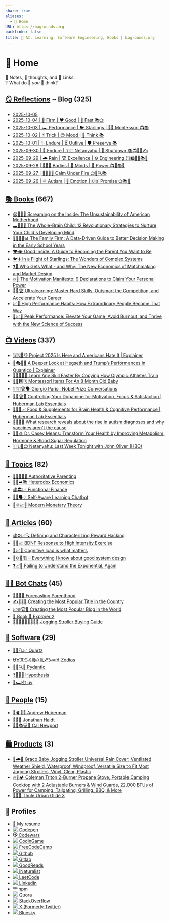 ```yaml
---
share: true
aliases:
  - 🏡 Home
URL: https://bagrounds.org
backlinks: false
title: 🌌 AI, Learning, Software Engineering, Books | bagrounds.org
---
```

# 🏡 Home  
📑 Notes, 💭 thoughts, and 🔗 Links.  
❔ What do 🫵 _you_ 🤔 think?  
  
## [🪞 Reflections](./reflections/index.md) ~ Blog (325)  
- [2025-10-05](./reflections/2025-10-05.md)  
- [2025-10-04 | 🏢 Firm | ❤️ Good | 💨 Fast 📚📺](./reflections/2025-10-04.md)  
- [2025-10-03 | 🏎️ Performance | 🐦 Starlings | 👶🏼 Montessori 📺📚](./reflections/2025-10-03.md)  
- [2025-10-02 | 🃏 Trick | 😊 Mood | 🤔 Think 📚](./reflections/2025-10-02.md)  
- [2025-10-01 | ✨ Endure | ⏳ Outlive | 🛡️ Preserve 📚](./reflections/2025-10-01.md)  
- [2025-09-30 | 🧠 Endure | 🇮🇱 Netanyahu | 🛑 Shutdown 📚📺📰📄✍️](./reflections/2025-09-30.md)  
- [2025-09-29 | 🌧️ Rain | 🏆 Excellence | ⚙️ Engineering 🪞🛍️🤖💬📚📄](./reflections/2025-09-29.md)  
- [2025-09-28 | 🏃🏼‍♀️ Bodies | 🧠 Minds | 👊 Power 📺📰📚👥](./reflections/2025-09-28.md)  
- [2025-09-27 | 🧘🏼‍♀️🔥 Calm Under Fire 📺📰🔍📚](./reflections/2025-09-27.md)  
- [2025-09-26 | ♾️ Autism | 🧠 Emotion | 🇺🇸 Promise 📺📚📰](./reflections/2025-09-26.md)  
  
  
## [📚 Books](./books/index.md) (667)  
- [😫👩‍👧‍👦 Screaming on the Inside: The Unsustainability of American Motherhood](./books/screaming-on-the-inside-the-unsustainability-of-american-motherhood.md)  
- [🕳️🧠👶🏽 The Whole-Brain Child: 12 Revolutionary Strategies to Nurture Your Child's Developing Mind](./books/the-whole-brain-child.md)  
- [👨‍👩‍👧‍👦📊 The Family Firm: A Data-Driven Guide to Better Decision Making in the Early School Years](./books/the-family-firm-a-data-driven-guide-to-better-decision-making-in-the-early-school-years.md)  
- [❤️👪 Good Inside: A Guide to Becoming the Parent You Want to Be](./books/good-inside-a-guide-to-becoming-the-parent-you-want-to-be.md)  
- [🐦➕ In a Flight of Starlings: The Wonders of Complex Systems](./books/in-a-flight-of-starlings-the-wonders-of-complex-systems.md)  
- [❓🎁 Who Gets What - and Why: The New Economics of Matchmaking and Market Design](./books/who-gets-what-and-why-the-new-economics-of-matchmaking-and-market-design.md)  
- [🔥📜 The Motivation Manifesto: 9 Declarations to Claim Your Personal Power](./books/the-motivation-manifesto-9-declarations-to-claim-your-personal-power.md)  
- [🚀🧠🏆 Ultralearning: Master Hard Skills, Outsmart the Competition, and Accelerate Your Career](./books/ultralearning-master-hard-skills-outsmart-the-competition-and-accelerate-your-career.md)  
- [📈🌟 High Performance Habits: How Extraordinary People Become That Way](./books/high-performance-habits-how-extraordinary-people-become-that-way.md)  
- [🚀📈🧘 Peak Performance: Elevate Your Game, Avoid Burnout, and Thrive with the New Science of Success](./books/peak-performance-elevate-your-game-avoid-burnout-and-thrive-with-the-new-science-of-success.md)  
  
  
## [📺 Videos](./videos/index.md) (337)  
- [🇺🇸📅👎 Project 2025 Is Here and Americans Hate It | Explainer](./videos/project-2025-is-here-and-americans-hate-it-explainer.md)  
- [🔎🎭🇺🇸 A Deeper Look at Hegseth and Trump’s Performances in Quantico | Explainer](./videos/a-deeper-look-at-hegseth-and-trumps-performances-in-quantico-explainer.md)  
- [🥇🧑‍🏫🏃💨 Learn Any Skill Faster By Copying How Olympic Athletes Train](./videos/learn-any-skill-faster-by-copying-how-olympic-athletes-train.md)  
- [👶🧸8️⃣🗓️ Montessori Items For An 8 Month Old Baby](./videos/8-montessori-items-for-an-8-month-old-baby-cc.md)  
- [🇮🇹🏆🗣️ Giorgio Parisi: Nobel Prize Conversations](./videos/giorgio-parisi-nobel-prize-conversations.md)  
- [🧠🎯🏆😌 Controlling Your Dopamine for Motivation, Focus & Satisfaction | Huberman Lab Essentials](./videos/controlling-your-dopamine-for-motivation-focus-satisfaction-huberman-lab-essentials.md)  
- [🧠🍎💊📈 Food & Supplements for Brain Health & Cognitive Performance | Huberman Lab Essentials](./videos/food-supplements-for-brain-health-cognitive-performance-huberman-lab-essentials.md)  
- [🥼🧠🚫💉 What research reveals about the rise in autism diagnoses and why vaccines aren't the cause](./videos/what-research-reveals-about-the-rise-in-autism-diagnoses-and-why-vaccines-arent-the-cause.md)  
- [🍎🔄🩸 Dr. Casey Means: Transform Your Health by Improving Metabolism, Hormone & Blood Sugar Regulation](./videos/dr-casey-means-transform-your-health-by-improving-metabolism-hormone-and-blood-sugar-regulation.md)  
- [🇮🇱🎤📺 Netanyahu: Last Week Tonight with John Oliver (HBO)](./videos/netanyahu-last-week-tonight-with-john-oliver-hbo.md)  
  
  
## [🌌 Topics](./topics/index.md) (82)  
- [👨‍👩‍👦🧭🤝 Authoritative Parenting](./topics/authoritative-parenting.md)  
- [🤔🚫➡️📚 Heterodox Economics](./topics/heterodox-economics.md)  
- [💰🏛️📈 Functional Finance](./topics/functional-finance.md)  
- [🧠🤖🗣️💡 Self-Aware Learning Chatbot](./topics/self-aware-learning-chatbot.md)  
- [🏦♾️📈💸 Modern Monetary Theory](./topics/modern-monetary-theory.md)  
  
  
## [📄  Articles](./articles/index.md) (60)  
- [💰⚙️📈🔍 Defining and Characterizing Reward Hacking](./articles/defining-and-characterizing-reward-hacking.md)  
- [🧠💪📈 BDNF Response to High Intensity Exercise](./articles/bdnf-response-to-high-intensity-exercise.md)  
- [🧠📈🔑 Cognitive load is what matters](./articles/cognitive-load-is-what-matters.md)  
- [🤔⚙️🧩🏗️💡 Everything I know about good system design](./articles/everything-i-know-about-good-system-design.md)  
- [❓📈🤦 Failing to Understand the Exponential, Again](./articles/failing-to-understand-the-exponential-again.md)  
  
  
## [🤖💬 Bot Chats](./bot-chats/index.md) (45)  
- [🤰⏰👶🔮 Forecasting Parenthood](./bot-chats/forecasting-parenthood.md)  
- [✍️🥇🇺🇸 Creating the Most Popular Title in the Country](./bot-chats/creating-the-most-popular-title-in-the-country.md)  
- [📈🌐🏆📢 Creating the Most Popular Blog in the World](./bot-chats/creating-the-most-popular-blog-in-the-world.md)  
- [📖 Book 🧭 Explorer 2](./bot-chats/book-explorer-2.md)  
- [👶🏼🛒🏃🏼‍♀️🦮💲🦮 Jogging Stroller Buying Guide](./bot-chats/jogging-stroller-buying-guide.md)  
  
  
## [💾 Software](./software/index.md) (29)  
- [💎🔬🔍📈 Quartz](./software/quartz.md)  
- [⛎♉️♊️♋️♌️♍️♎️♏️♐️♑️♒️♓️ Zodios](./software/zodios.md)  
- [🐍📜🔍✅ Pydantic](./software/pydantic.md)  
- [❓🧪✅🤔 Hypothesis](./software/hypothesis.md)  
- [🐍🏎️📦 uv](./software/uv.md)  
  
  
## [👥 People](./people/index.md) (15)  
- [🧠🫀👀🔬 Andrew Huberman](./people/andrew-huberman.md)  
- [🧠🤝🐘 Jonathan Haidt](./people/jonathan-haidt.md)  
- [👨‍🏫📚💻🤔 Cal Newport](./people/cal-newport.md)  
  
  
## [🛍️ Products](./products/index.md) (3)  
- [👶🌧️💨 Graco Baby Jogging Stroller Universal Rain Cover, Ventilated Weather Shield, Waterproof, Windproof, Versatile Size to Fit Most Jogging Strollers, Vinyl, Clear, Plastic](./products/graco-baby-jogging-stroller-universal-rain-cover-ventilated-weather-shield-waterproof-windproof-versatile-size-to-fit-most-jogging-strollers-vinyl-clear-plastic.md)  
- [🔥💨🏕️ Coleman Triton 2-Burner Propane Stove, Portable Camping Cooktop with 2 Adjustable Burners & Wind Guards, 22,000 BTUs of Power for Camping, Tailgating, Grilling, BBQ, & More](./products/coleman-triton-2-burner-propane-stove-portable-camping-cooktop-with-2-adjustable-burners-wind-guards-22000-btus-of-power-for-camping-tailgating-grilling-bbq-more.md)  
- [👶🏃🌆 Thule Urban Glide 3](./products/thule-urban-glide-3.md)  
  
  
## 🔗 Profiles  
- [📄 My resume](./topics/my-resume.md)  
- <a href="https://codepen.io/bagrounds"><img style="height:1em; margin:0;" src="https://simpleicons.org/icons/codepen.svg"/> Codepen</a>  
- <a href="https://www.codewars.com/users/bagrounds"><img style="height:1em; margin:0;" src="https://raw.githubusercontent.com/bagrounds/icons/master/codewars.svg"/> Codewars</a>  
- <a href="https://www.codingame.com/profile/0d172b10ecb72b81c2bb2646e8be9d8a8930706"><img style="height:1em; margin:0;" src="https://simpleicons.org/icons/codingame.svg"/> CodinGame</a>  
- <a href="https://freecodecamp.com/bagrounds"><img style="height:1em; margin:0;" src="https://simpleicons.org/icons/freecodecamp.svg"/> FreeCodeCamp</a>  
- <a href="https://github.com/bagrounds"><img style="height:1em; margin:0;" src="https://simpleicons.org/icons/github.svg"/> Github</a>  
- <a href="https://gitlab.com/bagrounds"><img style="height:1em; margin:0;" src="https://simpleicons.org/icons/gitlab.svg"/> Gitlab</a>  
- <a href="https://goodreads.com/bagrounds"><img style="height:1em; margin:0;" src="https://simpleicons.org/icons/goodreads.svg"/> GoodReads</a>  
- <a href="https://www.inaturalist.org/people/8822063"><img style="height:1em; margin:0;" src="https://www.svgrepo.com/show/517036/inaturalist.svg"/> iNaturalist</a>  
- <a href="https://leetcode.com/u/bagrounds"><img style="height:1em; margin:0;" src="https://simpleicons.org/icons/leetcode.svg"/> LeetCode</a>  
- <a href="https://linkedin.com/in/bagrounds"><img style="height:1em; margin:0;" src="https://www.svgrepo.com/show/157006/linkedin.svg"/> LinkedIn</a>  
- <a href="https://www.npmjs.com/~bagrounds"><img style="height:1em; margin:0;" src="https://raw.githubusercontent.com/bagrounds/icons/master/npm.svg"/> npm</a>  
- <a href="https://www.quora.com/profile/Bryan-Grounds"><img style="height:1em; margin:0;" src="https://simpleicons.org/icons/quora.svg"/> Quora</a>  
- <a href="http://stackoverflow.com/users/2081363/bagrounds"><img style="height:1em; margin:0;" src="https://simpleicons.org/icons/stackoverflow.svg"/> StackOverflow</a>  
- <a href="https://twitter.com/bagrounds"><img style="height:1em; margin:0;" src="https://simpleicons.org/icons/x.svg"/> X (Formerly Twitter)</a>  
- <a href="https://bsky.app/profile/bagrounds.bsky.social"><img style="height:1em; margin:0;" src="https://simpleicons.org/icons/bluesky.svg"/> Bluesky</a>
